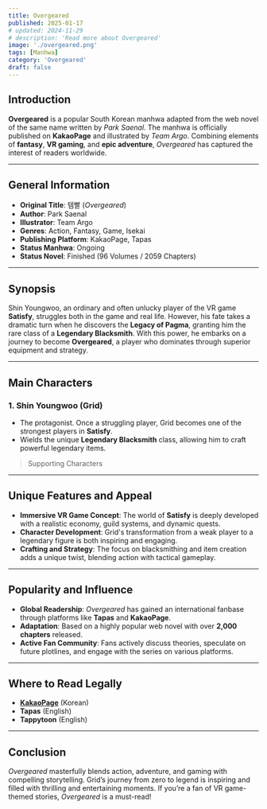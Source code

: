 ```yaml
---
title: Overgeared
published: 2025-01-17
# updated: 2024-11-29
# description: 'Read more about Overgeared'
image: './overgeared.png'
tags: [Manhwa]
category: 'Overgeared'
draft: false 
---
```


## Introduction
**Overgeared** is a popular South Korean manhwa adapted from the web novel of the same name written by *Park Saenal*. The manhwa is officially published on **KakaoPage** and illustrated by *Team Argo*. Combining elements of **fantasy**, **VR gaming**, and **epic adventure**, *Overgeared* has captured the interest of readers worldwide.

---

## General Information
- **Original Title**: 템빨 (*Overgeared*)  
- **Author**: Park Saenal  
- **Illustrator**: Team Argo  
- **Genres**: Action, Fantasy, Game, Isekai  
- **Publishing Platform**: KakaoPage, Tapas  
- **Status Manhwa**: Ongoing  
- **Status Novel**: Finished (96 Volumes / 2059 Chapters)

---

## Synopsis
Shin Youngwoo, an ordinary and often unlucky player of the VR game **Satisfy**, struggles both in the game and real life. However, his fate takes a dramatic turn when he discovers the **Legacy of Pagma**, granting him the rare class of a **Legendary Blacksmith**. With this power, he embarks on a journey to become **Overgeared**, a player who dominates through superior equipment and strategy.

---

## Main Characters
### **1. Shin Youngwoo (Grid)**  
   - The protagonist. Once a struggling player, Grid becomes one of the strongest players in **Satisfy**.  
   - Wields the unique **Legendary Blacksmith** class, allowing him to craft powerful legendary items.  

> Supporting Characters

---

## Unique Features and Appeal
- **Immersive VR Game Concept**: The world of **Satisfy** is deeply developed with a realistic economy, guild systems, and dynamic quests.  
- **Character Development**: Grid's transformation from a weak player to a legendary figure is both inspiring and engaging.  
- **Crafting and Strategy**: The focus on blacksmithing and item creation adds a unique twist, blending action with tactical gameplay.  

---

## Popularity and Influence
- **Global Readership**: *Overgeared* has gained an international fanbase through platforms like **Tapas** and **KakaoPage**.  
- **Adaptation**: Based on a highly popular web novel with over **2,000 chapters** released.  
- **Active Fan Community**: Fans actively discuss theories, speculate on future plotlines, and engage with the series on various platforms.  

---

## Where to Read Legally
- [**KakaoPage**](https://page.kakao.com/content/47050646) (Korean)  
- **Tapas** (English)  
- **Tappytoon** (English)  

---

## Conclusion
*Overgeared* masterfully blends action, adventure, and gaming with compelling storytelling. Grid’s journey from zero to legend is inspiring and filled with thrilling and entertaining moments. If you’re a fan of VR game-themed stories, *Overgeared* is a must-read!
